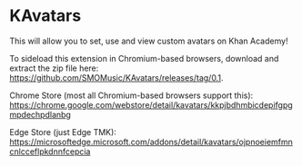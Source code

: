 # KAvatars

This will allow you to set, use and view custom avatars on Khan Academy!

To sideload this extension in Chromium-based browsers, download and extract the zip file here: https://github.com/SMOMusic/KAvatars/releases/tag/0.1.

Chrome Store (most all Chromium-based browsers support this): https://chrome.google.com/webstore/detail/kavatars/kkpjbdhmbicdepifgpgmpdechpdlanbg

Edge Store (just Edge TMK): https://microsoftedge.microsoft.com/addons/detail/kavatars/ojpnoeiemfmncnlcceflpkdnnfcepcia
